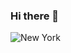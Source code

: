 ### Hi there 👋

![New York](https://code.org/images/fill-480x360/tutorials/hoc2019/dance-2019.jpg)


